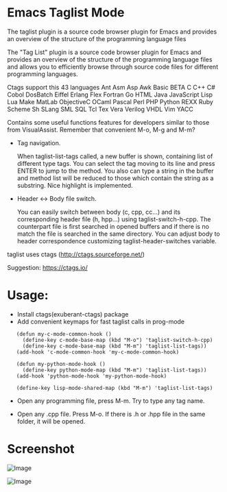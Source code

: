 # Emacs Taglist Mode
The taglist plugin is a source code browser plugin for Emacs and provides an overview of the structure of the programming language files

The "Tag List" plugin is a source code browser plugin for Emacs and provides
an overview of the structure of the programming language files and allows you
to efficiently browse through source code files for different programming
languages.

Ctags support this 43 languages Ant Asm Asp Awk Basic BETA C C++ C# Cobol
DosBatch Eiffel Erlang Flex Fortran Go HTML Java JavaScript Lisp Lua Make
MatLab ObjectiveC OCaml Pascal Perl PHP Python REXX Ruby Scheme Sh SLang SML
SQL Tcl Tex Vera Verilog VHDL Vim YACC

Contains some useful functions features for developers similar to
those from VisualAssist.  Remember that convenient M-o, M-g and M-m?

* Tag navigation.

   When taglist-list-tags called, a new buffer is shown, containing list of
   different type tags. You can select the tag moving to its line and press
   ENTER to jump to the method. You also can type a string in the buffer and
   method list will be reduced to those which contain the string as a
   substring. Nice highlight is implemented.

* Header <-> Body file switch.

   You can easily switch between body (c, cpp, cc...) and its corresponding
   header file (h, hpp...) using taglist-switch-h-cpp. The counterpart file
   is first searched in opened buffers and if there is no match the file is
   searched in the same directory. You can adjust body to header
   correspondence customizing taglist-header-switches variable.

taglist uses ctags (http://ctags.sourceforge.net/)

Suggestion: https://ctags.io/

# Usage:

* Install ctags(exuberant-ctags) package
* Add convenient keymaps for fast taglist calls in prog-mode

```elisp
   (defun my-c-mode-common-hook ()
     (define-key c-mode-base-map (kbd "M-o") 'taglist-switch-h-cpp)
     (define-key c-mode-base-map (kbd "M-m") 'taglist-list-tags))
   (add-hook 'c-mode-common-hook 'my-c-mode-common-hook)

   (defun my-python-mode-hook ()
     (define-key python-mode-map (kbd "M-m") 'taglist-list-tags))
   (add-hook 'python-mode-hook 'my-python-mode-hook)

   (define-key lisp-mode-shared-map (kbd "M-m") 'taglist-list-tags)
```

* Open any programming file, press M-m. Try to type any tag name.

* Open any .cpp file.  Press M-o.  If there is .h or .hpp file in the
   same folder, it will be opened.

# Screenshot

![Image](../blob/master/images/taglist-c-src.png?raw=true)


![Image](../blob/master/images/taglist-tags.png?raw=true)
